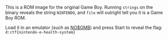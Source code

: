 This is a ROM image for the original Game Boy. Running `strings` on the binary reveals the string `NINTENDO`, and `file` will outright tell you it is a Game Boy ROM. 

Load it in an emulator (such as [NO$GMB](http://problemkaputt.de/gmb.htm)) and press Start to reveal the flag: `d:ctf{nintendo-e-health-system}`